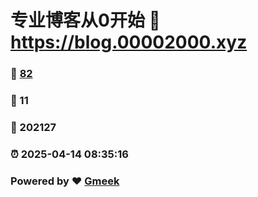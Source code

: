 # 专业博客从0开始 :link: https://blog.00002000.xyz 
### :page_facing_up: [82](https://blog.00002000.xyz/tag.html) 
### :speech_balloon: 11 
### :hibiscus: 202127 
### :alarm_clock: 2025-04-14 08:35:16 
### Powered by :heart: [Gmeek](https://github.com/Meekdai/Gmeek)
